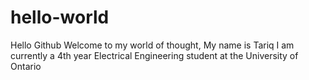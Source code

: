# hello-world
Hello Github
Welcome to my world of thought, 
My name is Tariq I am currently a 4th year Electrical Engineering student at the University of Ontario
